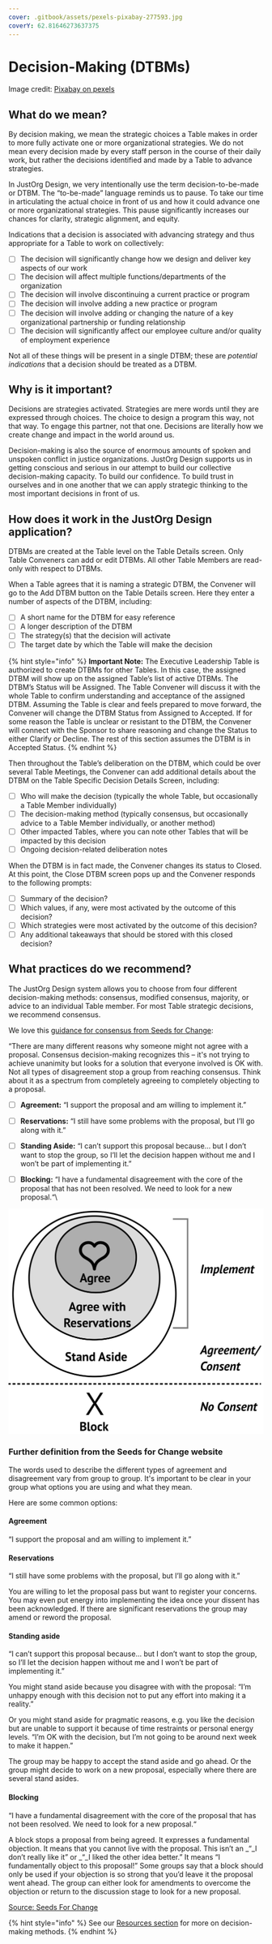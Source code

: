 ```yaml
---
cover: .gitbook/assets/pexels-pixabay-277593.jpg
coverY: 62.81646273637375
---
```


# Decision-Making (DTBMs)

Image credit: [Pixabay on pexels](https://www.pexels.com/photo/architecture-black-and-white-challenge-chance-277593/)



## **What do we mean?**

By decision making, we mean the strategic choices a Table makes in order to more fully activate one or more organizational strategies. We do not mean every decision made by every staff person in the course of their daily work, but rather the decisions identified and made by a Table to advance strategies.

In JustOrg Design, we very intentionally use the term decision-to-be-made or DTBM. The “to-be-made” language reminds us to pause. To take our time in articulating the actual choice in front of us and how it could advance one or more organizational strategies. This pause significantly increases our chances for clarity, strategic alignment, and equity.

Indications that a decision is associated with advancing strategy and thus appropriate for a Table to work on collectively:

* [ ] The decision will significantly change how we design and deliver key aspects of our work
* [ ] The decision will affect multiple functions/departments of the organization
* [ ] The decision will involve discontinuing a current practice or program
* [ ] The decision will involve adding a new practice or program
* [ ] The decision will involve adding or changing the nature of a key organizational partnership or funding relationship
* [ ] The decision will significantly affect our employee culture and/or quality of employment experience

Not all of these things will be present in a single DTBM; these are _potential indications_ that a decision should be treated as a DTBM.

## **Why is it important?**

Decisions are strategies activated. Strategies are mere words until they are expressed through choices. The choice to design a program this way, not that way. To engage this partner, not that one. Decisions are literally how we create change and impact in the world around us.

Decision-making is also the source of enormous amounts of spoken and unspoken conflict in justice organizations. JustOrg Design supports us in getting conscious and serious in our attempt to build our collective decision-making capacity. To build our confidence. To build trust in ourselves and in one another that we can apply strategic thinking to the most important decisions in front of us.

## **How does it work in the JustOrg Design application?**

DTBMs are created at the Table level on the Table Details screen. Only Table Conveners can add or edit DTBMs. All other Table Members are read-only with respect to DTBMs.

When a Table agrees that it is naming a strategic DTBM, the Convener will go to the Add DTBM button on the Table Details screen. Here they enter a number of aspects of the DTBM, including:

* [ ] A short name for the DTBM for easy reference
* [ ] A longer description of the DTBM
* [ ] The strategy(s) that the decision will activate
* [ ] The target date by which the Table will make the decision

{% hint style="info" %}
**Important Note:** The Executive Leadership Table is authorized to create DTBMs for other Tables. In this case, the assigned DTBM will show up on the assigned Table’s list of active DTBMs. The DTBM’s Status will be Assigned. The Table Convener will discuss it with the whole Table to confirm understanding and acceptance of the assigned DTBM. Assuming the Table is clear and feels prepared to move forward, the Convener will change the DTBM Status from Assigned to Accepted. If for some reason the Table is unclear or resistant to the DTBM, the Convener will connect with the Sponsor to share reasoning and change the Status to either Clarify or Decline. The rest of this section assumes the DTBM is in Accepted Status.
{% endhint %}

Then throughout the Table’s deliberation on the DTBM, which could be over several Table Meetings, the Convener can add additional details about the DTBM on the Table Specific Decision Details Screen, including:

* [ ] Who will make the decision (typically the whole Table, but occasionally a Table Member individually)
* [ ] The decision-making method (typically consensus, but occasionally advice to a Table Member individually, or another method)
* [ ] Other impacted Tables, where you can note other Tables that will be impacted by this decision
* [ ] Ongoing decision-related deliberation notes

When the DTBM is in fact made, the Convener changes its status to Closed. At this point, the Close DTBM screen pops up and the Convener responds to the following prompts:

* [ ] Summary of the decision?
* [ ] Which values, if any, were most activated by the outcome of this decision?
* [ ] Which strategies were most activated by the outcome of this decision?
* [ ] Any additional takeaways that should be stored with this closed decision?

## **What practices do we recommend?**

The JustOrg Design system allows you to choose from four different decision-making methods: consensus, modified consensus, majority, or advice to an individual Table member. For most Table strategic decisions, we recommend consensus.

We love this [guidance for consensus from Seeds for Change](https://www.seedsforchange.org.uk/consensus#agreement):

“There are many different reasons why someone might not agree with a proposal. Consensus decision-making recognizes this – it's not trying to achieve unanimity but looks for a solution that everyone involved is OK with. Not all types of disagreement stop a group from reaching consensus. Think about it as a spectrum from completely agreeing to completely objecting to a proposal.

* [ ] **Agreement:** “I support the proposal and am willing to implement it.”
* [ ] **Reservations:** “I still have some problems with the proposal, but I’ll go along with it.”
* [ ] **Standing Aside:** “I can’t support this proposal because... but I don’t want to stop the group, so I’ll let the decision happen without me and I won’t be part of implementing it.”
* [ ] **Blocking:** “I have a fundamental disagreement with the core of the proposal that has not been resolved. We need to look for a new proposal.“\


![](.gitbook/assets/3.jpeg)

### Further definition from the Seeds for Change website

The words used to describe the different types of agreement and disagreement vary from group to group. It's important to be clear in your group what options you are using and what they mean.

Here are some common options:

#### **Agreement**

“I support the proposal and am willing to implement it.”

#### **Reservations**

“I still have some problems with the proposal, but I’ll go along with it.”

You are willing to let the proposal pass but want to register your concerns. You may even put energy into implementing the idea once your dissent has been acknowledged. If there are significant reservations the group may amend or reword the proposal.

#### **Standing aside**

“I can’t support this proposal because... but I don’t want to stop the group, so I’ll let the decision happen without me and I won’t be part of implementing it.”

You might stand aside because you disagree with with the proposal: “I’m unhappy enough with this decision not to put any effort into making it a reality.”

Or you might stand aside for pragmatic reasons, e.g. you like the decision but are unable to support it because of time restraints or personal energy levels. “I’m OK with the decision, but I’m not going to be around next week to make it happen.”

The group may be happy to accept the stand aside and go ahead. Or the group might decide to work on a new proposal, especially where there are several stand asides.

#### **Blocking**

“I have a fundamental disagreement with the core of the proposal that has not been resolved. We need to look for a new proposal.“

A block stops a proposal from being agreed. It expresses a fundamental objection. It means that you cannot live with the proposal. This isn’t an _“_I don’t really like it” or _“_I liked the other idea better.” It means “I fundamentally object to this proposal!” Some groups say that a block should only be used if your objection is so strong that you’d leave it the proposal went ahead. The group can either look for amendments to overcome the objection or return to the discussion stage to look for a new proposal.

[Source: Seeds For Change](https://www.seedsforchange.org.uk/consensus#agreement)

{% hint style="info" %}
See our [Resources section](resources.md#decision-making-resources) for more on decision-making methods.&#x20;
{% endhint %}

